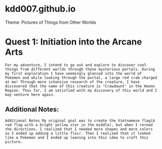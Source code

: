 # kdd007.github.io

Theme: Pictures of Things from Other Worlds
# Quest 1: Initiation into the Arcane Arts
    For my adventure, I intend to go out and explore to discover cool things from different worlds through these mysterious portals. During my first exploration I have seemingly glanced into the world of Pokemon and while looking through the portal, a large red crab charged at me! Through more intensive research of the creature, I have discovered that the name of this creature is "Crawdaunt" in the Hoenn Region. Thus far, I am satisfied with my discovery of this world and I may venture here again. 
## Additional Notes:
    Additional Notes My original goal was to create the Vietnamese flag(A red flag with a bright yellow star in the middle), but when I reread the directions, I realized that I needed more shapes and more colors so I ended up adding a little flair. Then I realized that it looked like a Pokemon and I ended up leaning into this idea to craft this picture.